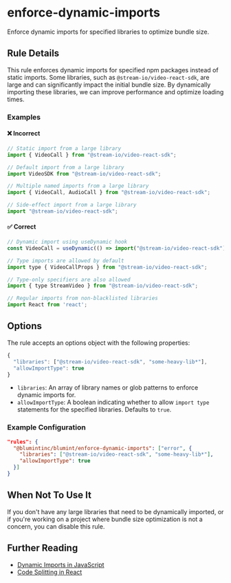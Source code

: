 # enforce-dynamic-imports

Enforce dynamic imports for specified libraries to optimize bundle size.

## Rule Details

This rule enforces dynamic imports for specified npm packages instead of static imports. Some libraries, such as `@stream-io/video-react-sdk`, are large and can significantly impact the initial bundle size. By dynamically importing these libraries, we can improve performance and optimize loading times.

### Examples

#### ❌ Incorrect

```js
// Static import from a large library
import { VideoCall } from "@stream-io/video-react-sdk";

// Default import from a large library
import VideoSDK from "@stream-io/video-react-sdk";

// Multiple named imports from a large library
import { VideoCall, AudioCall } from "@stream-io/video-react-sdk";

// Side-effect import from a large library
import "@stream-io/video-react-sdk";
```

#### ✅ Correct

```js
// Dynamic import using useDynamic hook
const VideoCall = useDynamic(() => import("@stream-io/video-react-sdk").then(mod => mod.VideoCall));

// Type imports are allowed by default
import type { VideoCallProps } from "@stream-io/video-react-sdk";

// Type-only specifiers are also allowed
import { type StreamVideo } from "@stream-io/video-react-sdk";

// Regular imports from non-blacklisted libraries
import React from 'react';
```

## Options

The rule accepts an options object with the following properties:

```js
{
  "libraries": ["@stream-io/video-react-sdk", "some-heavy-lib*"],
  "allowImportType": true
}
```

- `libraries`: An array of library names or glob patterns to enforce dynamic imports for.
- `allowImportType`: A boolean indicating whether to allow `import type` statements for the specified libraries. Defaults to `true`.

### Example Configuration

```json
"rules": {
  "@blumintinc/blumint/enforce-dynamic-imports": ["error", {
    "libraries": ["@stream-io/video-react-sdk", "some-heavy-lib*"],
    "allowImportType": true
  }]
}
```

## When Not To Use It

If you don't have any large libraries that need to be dynamically imported, or if you're working on a project where bundle size optimization is not a concern, you can disable this rule.

## Further Reading

- [Dynamic Imports in JavaScript](https://developer.mozilla.org/en-US/docs/Web/JavaScript/Reference/Statements/import#dynamic_imports)
- [Code Splitting in React](https://reactjs.org/docs/code-splitting.html)
